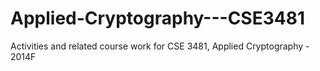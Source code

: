 # Applied-Cryptography---CSE3481
Activities and related course work for CSE 3481, Applied Cryptography - 2014F 
